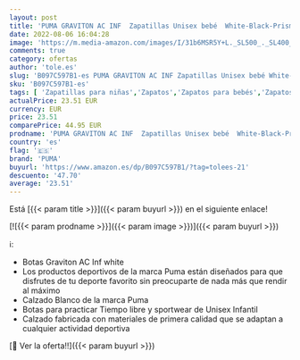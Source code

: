 ```yaml
---
layout: post
title: 'PUMA GRAVITON AC INF  Zapatillas Unisex bebé  White-Black-Prism Pink  26 EU'
date: 2022-08-06 16:04:28
image: 'https://m.media-amazon.com/images/I/31b6MSR5Y+L._SL500_._SL400_.jpg'
comments: true
category: ofertas
author: 'tole.es'
slug: 'B097C597B1-es PUMA GRAVITON AC INF Zapatillas Unisex bebé White-Black-...'
sku: 'B097C597B1-es'
tags: [ 'Zapatillas para niñas','Zapatos','Zapatos para bebés','Zapatos para niñas','Zapatos y complementos','bebé','puma','🇪🇸', ]
actualPrice: 23.51 EUR
currency: EUR
price: 23.51
comparePrice: 44.95 EUR
prodname: 'PUMA GRAVITON AC INF  Zapatillas Unisex bebé  White-Black-Prism Pink  26 EU'
country: 'es'
flag: '🇪🇸'
brand: 'PUMA'
buyurl: 'https://www.amazon.es/dp/B097C597B1/?tag=tolees-21'
descuento: '47.70'
average: '23.51'
---
```


Está [{{< param title >}}]({{< param buyurl >}}) en el siguiente enlace!

[![{{< param prodname >}}]({{< param image >}})]({{< param buyurl >}})

ℹ️:

- Botas Graviton AC Inf white
- Los productos deportivos de la marca Puma están diseñados para que disfrutes de tu deporte favorito sin preocuparte de nada más que rendir al máximo
- Calzado Blanco de la marca Puma
- Botas para practicar Tiempo libre y sportwear de Unisex Infantil
- Calzado fabricada con materiales de primera calidad que se adaptan a cualquier actividad deportiva

[🛒 Ver la oferta!!]({{< param buyurl >}})

